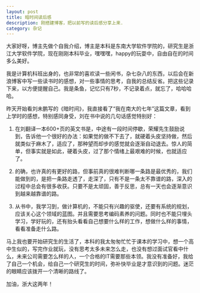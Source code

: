 ```yaml
---
layout: post
title: 暗时间读后感
description: 刚搭建博客，把以前写的读后感分享上来.
category: 杂记
---
```


大家好呀，博主先做个自我介绍，博主是本科是东南大学软件学院的，研究生是浙江大学软件学院，现在刚刚本科毕业，嘿嘿嘿，happy的玩耍中，自由自在的时间多么美好。

我是计算机科班出身的，也非常的喜欢读一些闲书，杂七杂八的东西，以后会在新浪博客中写一些读书时的感想，对一些事情的思考，自我的总结反省。把这些记录下来，以方便提醒自己。我是条鱼，记忆只有7秒，不记录着点，就忘了，哈哈哈哈。

昨天开始看刘未鹏写的《暗时间》，我直接看了“我在南大的七年”这篇文章，看到上学时的感想，特别感同身受，刘在书中说的几句话感觉特别好：

1. 在刘翻译一本600+页的英文书是，中途有一段时间停歇，荣耀先生鼓励说到，告诉他一个很好的办法：如果觉的做不下去了，就硬着头皮坚持做，然后就类似于麻木了，适应了，那种望而却步的感觉就会逐渐自动退去。惊人的简单，但事实就是如此，硬着头皮，过了那个情绪上最艰难的时候，也就适应了。

2. 的确，也许真的有更好的路，但事前真的很难判断哪一条路是最优秀的，我们能做到的，是把一条路走透了，走深了，只有不是一条太不靠谱的路，深入的过程中总会有很多收获。只要不是太顽固，善于反思，总有一天也会逐渐意识到越来越靠谱的路。

3. 从书中，我学习到，做计算机的，不能只有兴趣的驱使，还要有系统的规划，应该关心这个领域的蓝图。并且需要思考编码素养的问题。同时也不能只埋头学习，学好玩的，还有抬头看看自己想要什么样的工作，想做什么样的事情，看看准备走什么路。

马上我也要开始研究生的生活了，本科的我太匆匆忙忙于课本的学习中，想一个高中生似的，写完作业就玩，没有思考太多未来怎么走，也没有想过面试官看中什么，未来公司需要怎么样的人，一个合格的IT需要那些本领。我没有准备好，我给了自己一个机会，给自己一个研究生的时间，弥补快毕业是才意识到的问题。迷茫的眼睛应该拨开一个清晰的路线了。

加油，浙大这两年！
